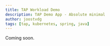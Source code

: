 ```yaml
---
title: TAP Workload Demo
description: TAP Demo App - Absolute minimal
author: joostvdg
tags: [tap, kubernetes, spring, java]
---
```


Coming soon.